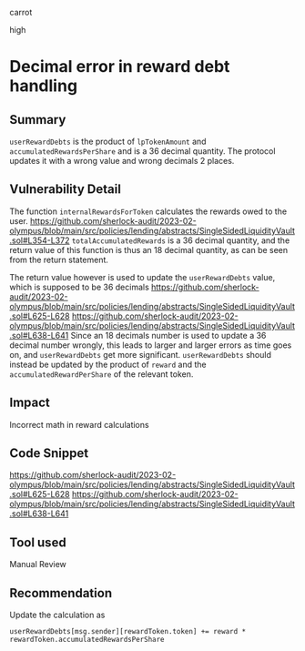 carrot

high

# Decimal error in reward debt handling

## Summary
`userRewardDebts` is the product of `lpTokenAmount` and `accumulatedRewardsPerShare` and is a 36 decimal quantity. The protocol updates it with a wrong value and wrong decimals 2 places.
## Vulnerability Detail
The function `internalRewardsForToken` calculates the rewards owed to the user. 
https://github.com/sherlock-audit/2023-02-olympus/blob/main/src/policies/lending/abstracts/SingleSidedLiquidityVault.sol#L354-L372
`totalAccumulatedRewards` is a 36 decimal quantity, and the return value of this function is thus an 18 decimal quantity, as can be seen from the return statement. 

The return value however is used to update the `userRewardDebts` value, which is supposed to be 36 decimals
https://github.com/sherlock-audit/2023-02-olympus/blob/main/src/policies/lending/abstracts/SingleSidedLiquidityVault.sol#L625-L628
https://github.com/sherlock-audit/2023-02-olympus/blob/main/src/policies/lending/abstracts/SingleSidedLiquidityVault.sol#L638-L641
Since an 18 decimals number is used to update a 36 decimal number wrongly, this leads to larger and larger errors as time goes on, and `userRewardDebts` get more significant. `userRewardDebts` should instead be updated by the product of `reward` and the `accumulatedRewardPerShare` of the relevant token.

## Impact
Incorrect math in reward calculations
## Code Snippet
https://github.com/sherlock-audit/2023-02-olympus/blob/main/src/policies/lending/abstracts/SingleSidedLiquidityVault.sol#L625-L628
https://github.com/sherlock-audit/2023-02-olympus/blob/main/src/policies/lending/abstracts/SingleSidedLiquidityVault.sol#L638-L641
## Tool used

Manual Review

## Recommendation
Update the calculation as 
```solidity
userRewardDebts[msg.sender][rewardToken.token] += reward * rewardToken.accumulatedRewardsPerShare
```